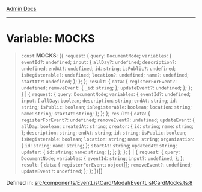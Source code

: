 [Admin Docs](/)

***

# Variable: MOCKS

> `const` **MOCKS**: (\{ `request`: \{ `query`: `DocumentNode`; `variables`: \{ `eventId?`: `undefined`; `input`: \{ `allDay?`: `undefined`; `description?`: `undefined`; `endAt?`: `undefined`; `id`: `string`; `isPublic?`: `undefined`; `isRegisterable?`: `undefined`; `location?`: `undefined`; `name?`: `undefined`; `startAt?`: `undefined`; \}; \}; \}; `result`: \{ `data`: \{ `registerForEvent?`: `undefined`; `removeEvent`: \{ `_id`: `string`; \}; `updateEvent?`: `undefined`; \}; \}; \} \| \{ `request`: \{ `query`: `DocumentNode`; `variables`: \{ `eventId?`: `undefined`; `input`: \{ `allDay`: `boolean`; `description`: `string`; `endAt`: `string`; `id`: `string`; `isPublic`: `boolean`; `isRegisterable`: `boolean`; `location`: `string`; `name`: `string`; `startAt`: `string`; \}; \}; \}; `result`: \{ `data`: \{ `registerForEvent?`: `undefined`; `removeEvent?`: `undefined`; `updateEvent`: \{ `allDay`: `boolean`; `createdAt`: `string`; `creator`: \{ `id`: `string`; `name`: `string`; \}; `description`: `string`; `endAt`: `string`; `id`: `string`; `isPublic`: `boolean`; `isRegisterable`: `boolean`; `location`: `string`; `name`: `string`; `organization`: \{ `id`: `string`; `name`: `string`; \}; `startAt`: `string`; `updatedAt`: `string`; `updater`: \{ `id`: `string`; `name`: `string`; \}; \}; \}; \}; \} \| \{ `request`: \{ `query`: `DocumentNode`; `variables`: \{ `eventId`: `string`; `input?`: `undefined`; \}; \}; `result`: \{ `data`: \{ `registerForEvent`: `object`[]; `removeEvent?`: `undefined`; `updateEvent?`: `undefined`; \}; \}; \})[]

Defined in: [src/components/EventListCard/Modal/EventListCardMocks.ts:8](https://github.com/PalisadoesFoundation/talawa-admin/blob/main/src/components/EventListCard/Modal/EventListCardMocks.ts#L8)
